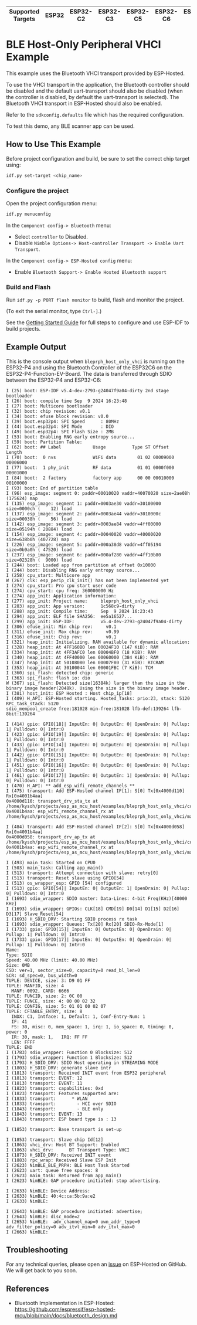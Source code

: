 | Supported Targets | ESP32 | ESP32-C2 | ESP32-C3 | ESP32-C5 | ESP32-C6 | ESP32-H2 | ESP32-S3 | ESP32-P4 |
| ----------------- | ----- | -------- | -------- | -------- | -------- | -------- | -------- | -------- |

# BLE Host-Only Peripheral VHCI Example

This example uses the Bluetooth VHCI transport provided by ESP-Hosted.

To use the VHCI transport in the application, the Bluetooth controller
should be disabled and the default uart-transport should also be
disabled (when the controller is disabled, by default the
uart-transport is selected). The Bluetooth VHCI transport in
ESP-Hosted should also be enabled.

Refer to the `sdkconfig.defaults` file which has the required
configuration.

To test this demo, any BLE scanner app can be used.

## How to Use This Example

Before project configuration and build, be sure to set the correct
chip target using:

```bash
idf.py set-target <chip_name>
```

### Configure the project

Open the project configuration menu:

```bash
idf.py menuconfig
```

In the `Component config-> Bluetooth` menu:

* Select `controller` to Disabled.
* Disable `Nimble Options-> Host-controller Transport -> Enable Uart Transport`.

In the `Component config-> ESP-Hosted config` menu:

* Enable `Bluetooth Support-> Enable Hosted Bluetooth support`

### Build and Flash

Run `idf.py -p PORT flash monitor` to build, flash and monitor the
project.

(To exit the serial monitor, type ``Ctrl-]``.)

See the [Getting Started Guide](https://idf.espressif.com/) for full
steps to configure and use ESP-IDF to build projects.

## Example Output

This is the console output when `bleprph_host_only_vhci` is running on
the ESP32-P4 and using the Bluetooth Controller of the ESP32C6 on the
ESP32-P4-Function-EV-Board. The data is transferred through SDIO
between the ESP32-P4 and ESP32-C6:

```
I (25) boot: ESP-IDF v5.4-dev-2793-g24047f9a04-dirty 2nd stage bootloader
I (26) boot: compile time Sep  9 2024 16:23:48
I (27) boot: Multicore bootloader
I (32) boot: chip revision: v0.1
I (34) boot: efuse block revision: v0.0
I (39) boot.esp32p4: SPI Speed      : 80MHz
I (44) boot.esp32p4: SPI Mode       : DIO
I (49) boot.esp32p4: SPI Flash Size : 2MB
I (53) boot: Enabling RNG early entropy source...
I (59) boot: Partition Table:
I (62) boot: ## Label            Usage          Type ST Offset   Length
I (70) boot:  0 nvs              WiFi data        01 02 00009000 00006000
I (77) boot:  1 phy_init         RF data          01 01 0000f000 00001000
I (84) boot:  2 factory          factory app      00 00 00010000 00100000
I (93) boot: End of partition table
I (96) esp_image: segment 0: paddr=00010020 vaddr=40070020 size=2ae08h (175624) map
I (135) esp_image: segment 1: paddr=0003ae30 vaddr=30100000 size=0000ch (    12) load
I (137) esp_image: segment 2: paddr=0003ae44 vaddr=3010000c size=00038h (    56) load
I (142) esp_image: segment 3: paddr=0003ae84 vaddr=4ff00000 size=05194h ( 20884) load
I (154) esp_image: segment 4: paddr=00040020 vaddr=40000020 size=638b0h (407728) map
I (226) esp_image: segment 5: paddr=000a38d8 vaddr=4ff05194 size=0b9a0h ( 47520) load
I (237) esp_image: segment 6: paddr=000af280 vaddr=4ff10b80 size=02328h (  9000) load
I (244) boot: Loaded app from partition at offset 0x10000
I (244) boot: Disabling RNG early entropy source...
I (258) cpu_start: Multicore app
W (267) clk: esp_perip_clk_init() has not been implemented yet
I (274) cpu_start: Pro cpu start user code
I (274) cpu_start: cpu freq: 360000000 Hz
I (274) app_init: Application information:
I (277) app_init: Project name:     bleprph_host_only_vhci
I (283) app_init: App version:      1c568c9-dirty
I (288) app_init: Compile time:     Sep  9 2024 16:23:43
I (294) app_init: ELF file SHA256:  ee5a16527...
I (299) app_init: ESP-IDF:          v5.4-dev-2793-g24047f9a04-dirty
I (306) efuse_init: Min chip rev:     v0.1
I (311) efuse_init: Max chip rev:     v0.99
I (316) efuse_init: Chip rev:         v0.1
I (321) heap_init: Initializing. RAM available for dynamic allocation:
I (328) heap_init: At 4FF160B0 len 00024F10 (147 KiB): RAM
I (334) heap_init: At 4FF3AFC0 len 00004BF0 (18 KiB): RAM
I (340) heap_init: At 4FF40000 len 00060000 (384 KiB): RAM
I (347) heap_init: At 50108080 len 00007F80 (31 KiB): RTCRAM
I (353) heap_init: At 30100044 len 00001FBC (7 KiB): TCM
I (360) spi_flash: detected chip: generic
I (363) spi_flash: flash io: dio
W (367) spi_flash: Detected size(16384k) larger than the size in the binary image header(2048k). Using the size in the binary image header.
I (381) host_init: ESP Hosted : Host chip_ip[18]
I (409) H_API: ESP-Hosted starting. Hosted_Tasks: prio:23, stack: 5120 RPC_task_stack: 5120
sdio_mempool_create free:181028 min-free:181028 lfb-def:139264 lfb-8bit:139264

I (414) gpio: GPIO[18]| InputEn: 0| OutputEn: 0| OpenDrain: 0| Pullup: 1| Pulldown: 0| Intr:0
I (423) gpio: GPIO[19]| InputEn: 0| OutputEn: 0| OpenDrain: 0| Pullup: 1| Pulldown: 0| Intr:0
I (433) gpio: GPIO[14]| InputEn: 0| OutputEn: 0| OpenDrain: 0| Pullup: 1| Pulldown: 0| Intr:0
I (442) gpio: GPIO[15]| InputEn: 0| OutputEn: 0| OpenDrain: 0| Pullup: 1| Pulldown: 0| Intr:0
I (451) gpio: GPIO[16]| InputEn: 0| OutputEn: 0| OpenDrain: 0| Pullup: 1| Pulldown: 0| Intr:0
I (461) gpio: GPIO[17]| InputEn: 0| OutputEn: 1| OpenDrain: 0| Pullup: 0| Pulldown: 0| Intr:0
I (470) H_API: ** add_esp_wifi_remote_channels **
I (475) transport: Add ESP-Hosted channel IF[1]: S[0] Tx[0x4000d110] Rx[0x4001b4aa]
0x4000d110: transport_drv_sta_tx at /home/kysoh/projects/esp_as_mcu_host/examples/bleprph_host_only_vhci/components/esp_hosted/host/drivers/transport/transport_drv.c:208
0x4001b4aa: esp_wifi_remote_channel_rx at /home/kysoh/projects/esp_as_mcu_host/examples/bleprph_host_only_vhci/managed_components/espressif__esp_wifi_remote/esp_wifi_remote_net.c:19

I (484) transport: Add ESP-Hosted channel IF[2]: S[0] Tx[0x4000d058] Rx[0x4001b4aa]
0x4000d058: transport_drv_ap_tx at /home/kysoh/projects/esp_as_mcu_host/examples/bleprph_host_only_vhci/components/esp_hosted/host/drivers/transport/transport_drv.c:238
0x4001b4aa: esp_wifi_remote_channel_rx at /home/kysoh/projects/esp_as_mcu_host/examples/bleprph_host_only_vhci/managed_components/espressif__esp_wifi_remote/esp_wifi_remote_net.c:19

I (493) main_task: Started on CPU0
I (503) main_task: Calling app_main()
I (513) transport: Attempt connection with slave: retry[0]
I (513) transport: Reset slave using GPIO[54]
I (513) os_wrapper_esp: GPIO [54] configured
I (513) gpio: GPIO[54]| InputEn: 0| OutputEn: 1| OpenDrain: 0| Pullup: 0| Pulldown: 0| Intr:0
I (1693) sdio_wrapper: SDIO master: Data-Lines: 4-bit Freq(KHz)[40000 KHz]
I (1693) sdio_wrapper: GPIOs: CLK[18] CMD[19] D0[14] D1[15] D2[16] D3[17] Slave_Reset[54]
I (1693) H_SDIO_DRV: Starting SDIO process rx task
I (1693) sdio_wrapper: Queues: Tx[20] Rx[20] SDIO-Rx-Mode[1]
I (1733) gpio: GPIO[15]| InputEn: 0| OutputEn: 0| OpenDrain: 0| Pullup: 1| Pulldown: 0| Intr:0
I (1733) gpio: GPIO[17]| InputEn: 0| OutputEn: 0| OpenDrain: 0| Pullup: 1| Pulldown: 0| Intr:0
Name:
Type: SDIO
Speed: 40.00 MHz (limit: 40.00 MHz)
Size: 0MB
CSD: ver=1, sector_size=0, capacity=0 read_bl_len=0
SCR: sd_spec=0, bus_width=0
TUPLE: DEVICE, size: 3: D9 01 FF
TUPLE: MANFID, size: 4
  MANF: 0092, CARD: 6666
TUPLE: FUNCID, size: 2: 0C 00
TUPLE: FUNCE, size: 4: 00 00 02 32
TUPLE: CONFIG, size: 5: 01 01 00 02 07
TUPLE: CFTABLE_ENTRY, size: 8
  INDX: C1, Intface: 1, Default: 1, Conf-Entry-Num: 1
  IF: 41
  FS: 30, misc: 0, mem_space: 1, irq: 1, io_space: 0, timing: 0, power: 0
  IR: 30, mask: 1,   IRQ: FF FF
  LEN: FFFF
TUPLE: END
I (1783) sdio_wrapper: Function 0 Blocksize: 512
I (1793) sdio_wrapper: Function 1 Blocksize: 512
I (1793) H_SDIO_DRV: SDIO Host operating in STREAMING MODE
I (1803) H_SDIO_DRV: generate slave intr
I (1813) transport: Received INIT event from ESP32 peripheral
I (1813) transport: EVENT: 12
I (1813) transport: EVENT: 11
I (1823) transport: capabilities: 0xd
I (1823) transport: Features supported are:
I (1833) transport:      * WLAN
I (1833) transport:        - HCI over SDIO
I (1843) transport:        - BLE only
I (1843) transport: EVENT: 13
I (1843) transport: ESP board type is : 13

I (1853) transport: Base transport is set-up

I (1853) transport: Slave chip Id[12]
I (1863) vhci_drv: Host BT Support: Enabled
I (1863) vhci_drv:      BT Transport Type: VHCI
I (1873) H_SDIO_DRV: Received INIT event
I (1883) rpc_wrap: Received Slave ESP Init
I (2623) NimBLE_BLE_PRPH: BLE Host Task Started
I (2623) uart: queue free spaces: 8
I (2623) main_task: Returned from app_main()
I (2623) NimBLE: GAP procedure initiated: stop advertising.

I (2633) NimBLE: Device Address:
I (2633) NimBLE: 40:4c:ca:5b:9a:e2
I (2633) NimBLE:

I (2643) NimBLE: GAP procedure initiated: advertise;
I (2643) NimBLE: disc_mode=2
I (2653) NimBLE:  adv_channel_map=0 own_addr_type=0 adv_filter_policy=0 adv_itvl_min=0 adv_itvl_max=0
I (2663) NimBLE:
```

## Troubleshooting

For any technical queries, please open an [issue](https://github.com/espressif/esp-hosted-mcu/issues) on ESP-Hosted on GitHub. We will get back to you soon.

## References

* Bluetooth Implementation in ESP-Hosted: https://github.com/espressif/esp-hosted-mcu/blob/main/docs/bluetooth_design.md
